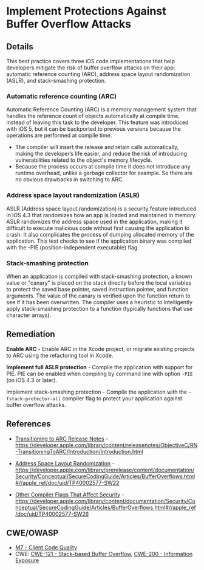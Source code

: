 # Implement Protections Against Buffer Overflow Attacks

## Details

This best practice covers three iOS code implementations that help developers mitigate the risk of buffer overflow attacks on their app: automatic reference counting (ARC), address space layout randomization (ASLR), and stack-smashing protection.

### Automatic reference counting (ARC)

Automatic Reference Counting (ARC) is a memory management system that handles the reference count of objects automatically at compile time, instead of leaving this task to the developer. This feature was introduced with iOS 5, but it can be backported to previous versions because the operations are performed at compile time.

* The compiler will insert the release and retain calls automatically, making the developer’s life easier, and reduce the risk of introducing vulnerabilities related to the object's memory lifecycle.
* Because the process occurs at compile time it does not introduce any runtime overhead, unlike a garbage collector for example. So there are no obvious drawbacks in switching to ARC.


### Address space layout randomization (ASLR)

ASLR (Address space layout randomization) is a security feature introduced in iOS 4.3 that randomizes how an app is loaded and maintained in memory. ASLR randomizes the address space used in the application, making it difficult to execute malicious code without first causing the application to crash. It also complicates the process of dumping allocated memory of the application. This test checks to see if the application binary was compiled with the -PIE (position-independent executable) flag.

### Stack-smashing protection

When an application is compiled with stack-smashing protection, a known value or "canary" is placed on the stack directly before the local variables to protect the saved base pointer, saved instruction pointer, and function arguments. The value of the canary is verified upon the function return to see if it has been overwritten. The compiler uses a heuristic to intelligently apply stack-smashing protection to a function (typically functions that use character arrays).

## Remediation

**Enable ARC** - Enable ARC in the Xcode project, or migrate existing projects to ARC using the refactoring tool in Xcode.

**Implement full ASLR protection** - Compile the application with support for PIE. PIE can be enabled when compiling by command line with option `-PIE` (on iOS 4.3 or later).

Implement stack-smashing protection - Compile the application with the  `-fstack-protector-all` compiler flag to protect your application against buffer overflow attacks.

## References

  * [Transitioning to ARC Release Notes](https://developer.apple.com/library/content/releasenotes/ObjectiveC/RN-TransitioningToARC/Introduction/Introduction.html) - https://developer.apple.com/library/content/releasenotes/ObjectiveC/RN-TransitioningToARC/Introduction/Introduction.html

  * [Address Space Layout Randomization](https://developer.apple.com/library/prerelease/content/documentation/Security/Conceptual/SecureCodingGuide/Articles/BufferOverflows.html#//apple_ref/doc/uid/TP40002577-SW22) - https://developer.apple.com/library/prerelease/content/documentation/Security/Conceptual/SecureCodingGuide/Articles/BufferOverflows.html#//apple_ref/doc/uid/TP40002577-SW22

  * [Other Compiler Flags That Affect Security](https://developer.apple.com/library/content/documentation/Security/Conceptual/SecureCodingGuide/Articles/BufferOverflows.html#//apple_ref/doc/uid/TP40002577-SW26) - https://developer.apple.com/library/content/documentation/Security/Conceptual/SecureCodingGuide/Articles/BufferOverflows.html#//apple_ref/doc/uid/TP40002577-SW26

## CWE/OWASP

  * [M7 - Client Code Quality](https://www.owasp.org/index.php/Mobile_Top_10_2016-M7-Poor_Code_Quality)
  * CWE: [CWE-121 - Stack-based Buffer Overflow](https://cwe.mitre.org/data/definitions/121.html), [CWE-200 - Information Exposure](http://cwe.mitre.org/data/definitions/200.html)
